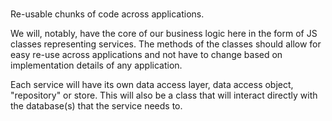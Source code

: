 ###

Re-usable chunks of code across applications.

We will, notably, have the core of our business logic here in the form of JS classes representing services. The methods of the classes should allow for easy re-use across applications and not have to
change based on implementation details of any application.

Each service will have its own data access layer, data access object, "repository" or store. This will also be a class that will interact directly with the database(s) that the service needs to.
